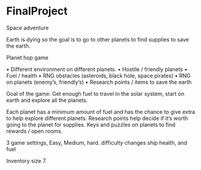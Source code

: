 # FinalProject


Space adventure

Earth is dying so the goal is to go to other planets to find supplies to save the earth.

Planet hop game

•	Different environment on different planets.
•	Hostile / friendly planets
•	Fuel / health
•	RNG obstacles (asteroids, black hole, space pirates)
•	RNG on planets (enemy’s, friendly’s)
•	Research points / items to save the earth


Goal of the game:
Get enough fuel to travel in the solar system, start on earth and explore all the planets.



Each planet has a minimum amount of fuel and has the chance to give extra to help explore different planets. Research points help decide if it’s worth going to the planet for supplies. 
Keys and puzzles on planets to find rewards / open rooms.


3 game settings, Easy, Medium, hard. difficulty changes ship health, and fuel

Inventory size 7.  

